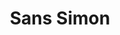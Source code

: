 ---
ee_id: '40'
site: '1'
type: '2'
long_id: 2004-014 Sans Simon
url: 2004-014-sans-simon
title: Sans Simon
year: '2004'
medium: Performance for Simon and Garfunkel video, projector, and performer
commission:
dims:
pitch: 'Simon and Garfunkel minus Simon. '
ps:
live_url:
related:
youtube: https://www.youtube.com/watch?v=Jol8UGT_ng4
imgs: sans-simon-2004-014-performanceview-columbia-database-HM.jpg
subheading: " (Performance) "
display_year: '2004'
download:
add_credit:
add_credits:
related_code:
layout: things-i-made
---
